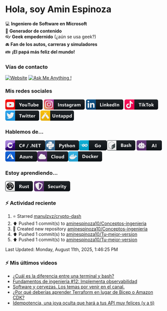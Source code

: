 # Hola, soy Amin Espinoza

:computer: **Ingeniero de Software en Microsoft**  
:pencil: **Generador de contenido**  
:eyeglasses: **Geek empedernido** (¿aún se usa geek?)  
:oncoming_automobile: **Fan de los autos, carreras y simuladores**  
:family: **¡El papá más feliz del mundo!**

### Vías de contacto

[![Website](https://img.shields.io/badge/aminespinoza.com-up-green?style=for-the-badge)][website]
[![Ask Me Anything !](https://img.shields.io/badge/Ask%20me-anything-1abc9c.svg?style=for-the-badge)](https://calendly.com/aminespinoza/consultoria)

### Mis redes sociales
[<img src="./assets/social/youtube.png"/>][youtube]
[<img src="./assets/social/instagram.png"/>][instagram]
[<img src="./assets/social/linkedin.png"/>][linkedin]
[<img src="./assets/social/tiktok.png"/>][linkedin]
[<img src="./assets/social/twitter.png"/>][twitter]
[<img src="./assets/social/untappd.png"/>][untappd]

### Hablemos de...
<img src="./assets/tech/csharp_dotnet.png"/><img src="./assets/tech/python.png"/><img src="./assets/tech/go.png"/><img src="./assets/tech/bash.png"/>
<img src="./assets/tech/ai.png"/><img src="./assets/tech/azure.png"/><img src="./assets/tech/cloud.png"/><img src="./assets/tech/docker.png"/>

### Estoy aprendiendo...
<img src="./assets/tech/rust.png"/> <img src="./assets/tech/security.png"/>


### :zap: Actividad reciente
<!--RECENT_ACTIVITY:start-->
1. ⭐ Starred [manulzvz/crypto-dash](https://github.com/manulzvz/crypto-dash)<br>
2. ⬆️ Pushed 1 commit(s) to [aminespinoza10/Conceptos-ingenieria](https://github.com/aminespinoza10/Conceptos-ingenieria)<br>
3. 📔 Created new repository [aminespinoza10/Conceptos-ingenieria](https://github.com/aminespinoza10/Conceptos-ingenieria)<br>
4. ⬆️ Pushed 1 commit(s) to [aminespinoza10/Tu-mejor-version](https://github.com/aminespinoza10/Tu-mejor-version)<br>
5. ⬆️ Pushed 1 commit(s) to [aminespinoza10/Tu-mejor-version](https://github.com/aminespinoza10/Tu-mejor-version)<br>
<!--RECENT_ACTIVITY:end-->
<!--RECENT_ACTIVITY:last_update-->
Last Updated: Monday, August 11th, 2025, 1:46:25 PM
<!--RECENT_ACTIVITY:last_update_end-->

### :zap: Mis últimos videos
<!-- YOUTUBE:START -->
- [¿Cuál es la diferencia entre una terminal y bash?](https://www.youtube.com/shorts/9yMsU7I3mOw)
- [Fundamentos de ingeniería #12: Implementa observabilidad](https://www.youtube.com/shorts/xSIQd5tAuvA)
- [Software y cervezas. Los temas por venir en el canal.](https://www.youtube.com/watch?v=DvJDwb97v0Q)
- [¿Por qué deberías aprender Terraform en lugar de Bicep o Amazon CDK?](https://www.youtube.com/shorts/wkGExwOouDI)
- [Idempotencia, una joya oculta que hará a tus API muy felices &lpar;y a ti&rpar;](https://www.youtube.com/watch?v=J4oiZtQhmEU)
<!-- YOUTUBE:END -->


[website]: https://aminespinoza.com/
[twitter]: https://twitter.com/aminespinoza
[youtube]: https://www.youtube.com/c/AminEspinoza
[linkedin]: https://www.linkedin.com/in/amin-espinoza-71b24661/
[instagram]: https://www.instagram.com/aminespinoza10/
[untappd]: https://untappd.com/user/aminespinoza
